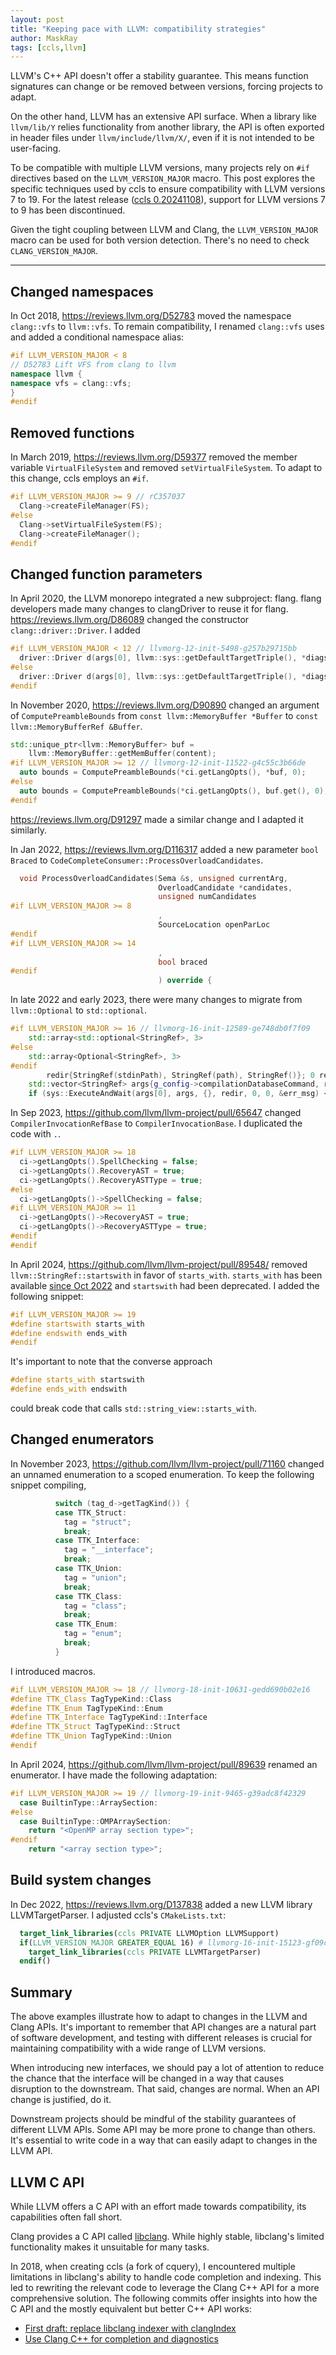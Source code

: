```yaml
---
layout: post
title: "Keeping pace with LLVM: compatibility strategies"
author: MaskRay
tags: [ccls,llvm]
---
```


LLVM's C++ API doesn't offer a stability guarantee. This means function signatures can change or be removed between versions, forcing projects to adapt.

On the other hand, LLVM has an extensive API surface. When a library like `llvm/lib/Y` relies functionality from another library, the API is often exported in header files under `llvm/include/llvm/X/`, even if it is not intended to be user-facing.

To be compatible with multiple LLVM versions, many projects rely on `#if` directives based on the `LLVM_VERSION_MAJOR` macro.
This post explores the specific techniques used by ccls to ensure compatibility with LLVM versions 7 to 19.
For the latest release ([ccls 0.20241108](https://github.com/MaskRay/ccls/releases/tag/0.20241108)), support for LLVM versions 7 to 9 has been discontinued.

Given the tight coupling between LLVM and Clang, the `LLVM_VERSION_MAJOR` macro can be used for both version detection. There's no need to check `CLANG_VERSION_MAJOR`.

<!-- more -->

---

## Changed namespaces

In Oct 2018, <https://reviews.llvm.org/D52783> moved the namespace `clang::vfs` to `llvm::vfs`.
To remain compatibility, I renamed `clang::vfs` uses and added a conditional namespace alias:

```cpp
#if LLVM_VERSION_MAJOR < 8
// D52783 Lift VFS from clang to llvm
namespace llvm {
namespace vfs = clang::vfs;
}
#endif
```

## Removed functions

In March 2019, <https://reviews.llvm.org/D59377> removed the member variable `VirtualFileSystem` and removed `setVirtualFileSystem`.
To adapt to this change, ccls employs an `#if`.
```cpp
#if LLVM_VERSION_MAJOR >= 9 // rC357037
  Clang->createFileManager(FS);
#else
  Clang->setVirtualFileSystem(FS);
  Clang->createFileManager();
#endif
```

## Changed function parameters

In April 2020, the LLVM monorepo integrated a new subproject: flang.
flang developers made many changes to clangDriver to reuse it for flang.
<https://reviews.llvm.org/D86089> changed the constructor `clang::driver::Driver`.
I added
```cpp
#if LLVM_VERSION_MAJOR < 12 // llvmorg-12-init-5498-g257b29715bb
  driver::Driver d(args[0], llvm::sys::getDefaultTargetTriple(), *diags, vfs);
#else
  driver::Driver d(args[0], llvm::sys::getDefaultTargetTriple(), *diags, "ccls", vfs);
#endif
```

In November 2020, <https://reviews.llvm.org/D90890> changed an argument of `ComputePreambleBounds` from `const llvm::MemoryBuffer *Buffer` to `const llvm::MemoryBufferRef &Buffer`.
```cpp
std::unique_ptr<llvm::MemoryBuffer> buf =
    llvm::MemoryBuffer::getMemBuffer(content);
#if LLVM_VERSION_MAJOR >= 12 // llvmorg-12-init-11522-g4c55c3b66de
  auto bounds = ComputePreambleBounds(*ci.getLangOpts(), *buf, 0);
#else
  auto bounds = ComputePreambleBounds(*ci.getLangOpts(), buf.get(), 0);
#endif
```

<https://reviews.llvm.org/D91297> made a similar change and I adapted it similarly.

In Jan 2022, <https://reviews.llvm.org/D116317> added a new parameter `bool Braced` to `CodeCompleteConsumer::ProcessOverloadCandidates`.

```cpp
  void ProcessOverloadCandidates(Sema &s, unsigned currentArg,
                                 OverloadCandidate *candidates,
                                 unsigned numCandidates
#if LLVM_VERSION_MAJOR >= 8
                                 ,
                                 SourceLocation openParLoc
#endif
#if LLVM_VERSION_MAJOR >= 14
                                 ,
                                 bool braced
#endif
                                 ) override {
```

In late 2022 and early 2023, there were many changes to migrate from `llvm::Optional` to `std::optional`.

```cpp
#if LLVM_VERSION_MAJOR >= 16 // llvmorg-16-init-12589-ge748db0f7f09
    std::array<std::optional<StringRef>, 3>
#else
    std::array<Optional<StringRef>, 3>
#endif
        redir{StringRef(stdinPath), StringRef(path), StringRef()}; 0 ref
    std::vector<StringRef> args{g_config->compilationDatabaseCommand, root}; 0 ref
    if (sys::ExecuteAndWait(args[0], args, {}, redir, 0, 0, &err_msg) < 0) {
```

In Sep 2023, <https://github.com/llvm/llvm-project/pull/65647> changed `CompilerInvocationRefBase` to `CompilerInvocationBase`.
I duplicated the code with `.`.
```cpp
#if LLVM_VERSION_MAJOR >= 18
  ci->getLangOpts().SpellChecking = false;
  ci->getLangOpts().RecoveryAST = true;
  ci->getLangOpts().RecoveryASTType = true;
#else
  ci->getLangOpts()->SpellChecking = false;
#if LLVM_VERSION_MAJOR >= 11
  ci->getLangOpts()->RecoveryAST = true;
  ci->getLangOpts()->RecoveryASTType = true;
#endif
#endif
```

In April 2024, <https://github.com/llvm/llvm-project/pull/89548/> removed `llvm::StringRef::startswith` in favor of `starts_with`.
`starts_with` has been available [since Oct 2022](https://reviews.llvm.org/D136030) and `startswith` had been deprecated.
I added the following snippet:

```cpp
#if LLVM_VERSION_MAJOR >= 19
#define startswith starts_with
#define endswith ends_with
#endif
```

It's important to note that the converse approach
```cpp
#define starts_with startswith
#define ends_with endswith
```

could break code that calls `std::string_view::starts_with`.

## Changed enumerators

In November 2023, <https://github.com/llvm/llvm-project/pull/71160> changed an unnamed enumeration to a scoped enumeration.
To keep the following snippet compiling,

```cpp
          switch (tag_d->getTagKind()) {
          case TTK_Struct:
            tag = "struct";
            break;
          case TTK_Interface:
            tag = "__interface";
            break;
          case TTK_Union:
            tag = "union";
            break;
          case TTK_Class:
            tag = "class";
            break;
          case TTK_Enum:
            tag = "enum";
            break;
          }
```

I introduced macros.

```cpp
#if LLVM_VERSION_MAJOR >= 18 // llvmorg-18-init-10631-gedd690b02e16
#define TTK_Class TagTypeKind::Class
#define TTK_Enum TagTypeKind::Enum
#define TTK_Interface TagTypeKind::Interface
#define TTK_Struct TagTypeKind::Struct
#define TTK_Union TagTypeKind::Union
#endif
```

In April 2024, <https://github.com/llvm/llvm-project/pull/89639> renamed an enumerator.
I have made the following adaptation:

```cpp
#if LLVM_VERSION_MAJOR >= 19 // llvmorg-19-init-9465-g39adc8f42329
  case BuiltinType::ArraySection:
#else
  case BuiltinType::OMPArraySection:
    return "<OpenMP array section type>";
#endif
    return "<array section type>";
```

## Build system changes

In Dec 2022, <https://reviews.llvm.org/D137838> added a new LLVM library LLVMTargetParser.
I adjusted ccls's `CMakeLists.txt`:
```cmake
  target_link_libraries(ccls PRIVATE LLVMOption LLVMSupport)
  if(LLVM_VERSION_MAJOR GREATER_EQUAL 16) # llvmorg-16-init-15123-gf09cf34d0062
    target_link_libraries(ccls PRIVATE LLVMTargetParser)
  endif()
```

## Summary

The above examples illustrate how to adapt to changes in the LLVM and Clang APIs.
It's important to remember that API changes are a natural part of software development, and testing with different releases is crucial for maintaining compatibility with a wide range of LLVM versions.

When introducing new interfaces, we should pay a lot of attention to reduce the chance that the interface will be changed in a way that causes disruption to the downstream.
That said, changes are normal. When an API change is justified, do it.

Downstream projects should be mindful of the stability guarantees of different LLVM APIs.
Some API may be more prone to change than others.
It's essential to write code in a way that can easily adapt to changes in the LLVM API.

## LLVM C API

While LLVM offers a C API with an effort made towards compatibility, its capabilities often fall short.

Clang provides a C API called [libclang](https://clang.llvm.org/docs/LibClang.html).
While highly stable, libclang's limited functionality makes it unsuitable for many tasks.

In 2018, when creating ccls (a fork of cquery), I encountered multiple limitations in libclang's ability to handle code completion and indexing.
This led to rewriting the relevant code to leverage the Clang C++ API for a more comprehensive solution.
The following commits offer insights into how the C API and the mostly equivalent but better C++ API works:

* [First draft: replace libclang indexer with clangIndex](https://github.com/MaskRay/ccls/commit/103aa711d3f06f011c0f010e58e7e4ad1b48318a)
* [Use Clang C++ for completion and diagnostics](https://github.com/MaskRay/ccls/commit/c4e22bde23dcc149ef52011e334c7fdeddc79d79)
